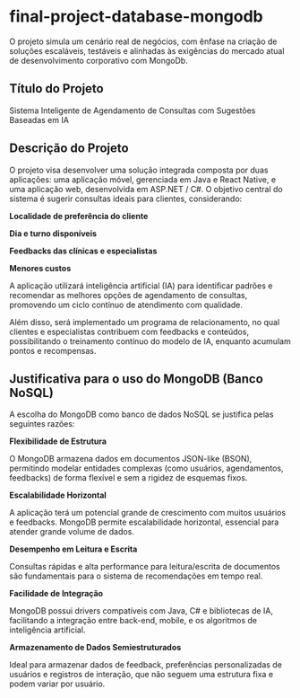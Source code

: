 # final-project-database-mongodb

O projeto simula um cenário real de negócios, com ênfase na criação de soluções escaláveis, testáveis e alinhadas às exigências do mercado atual de desenvolvimento corporativo com MongoDb.

## Título do Projeto

Sistema Inteligente de Agendamento de Consultas com Sugestões Baseadas em IA

## Descrição do Projeto

O projeto visa desenvolver uma solução integrada composta por duas aplicações: uma aplicação móvel, gerenciada em Java e React Native, e uma aplicação web, desenvolvida em ASP.NET / C#. O objetivo central do sistema é sugerir consultas ideais para clientes, considerando:

**Localidade de preferência do cliente**

**Dia e turno disponíveis**

**Feedbacks das clínicas e especialistas**

**Menores custos**

A aplicação utilizará inteligência artificial (IA) para identificar padrões e recomendar as melhores opções de agendamento de consultas, promovendo um ciclo contínuo de atendimento com qualidade.

Além disso, será implementado um programa de relacionamento, no qual clientes e especialistas contribuem com feedbacks e conteúdos, possibilitando o treinamento contínuo do modelo de IA, enquanto acumulam pontos e recompensas.

## Justificativa para o uso do MongoDB (Banco NoSQL)

A escolha do MongoDB como banco de dados NoSQL se justifica pelas seguintes razões:

**Flexibilidade de Estrutura** 

O MongoDB armazena dados em documentos JSON-like (BSON), permitindo modelar entidades complexas (como usuários, agendamentos, feedbacks) de forma flexível e sem a rigidez de esquemas fixos.

**Escalabilidade Horizontal** 

A aplicação terá um potencial grande de crescimento com muitos usuários e feedbacks. MongoDB permite escalabilidade horizontal, essencial para atender grande volume de dados.

**Desempenho em Leitura e Escrita** 

Consultas rápidas e alta performance para leitura/escrita de documentos são fundamentais para o sistema de recomendações em tempo real.

**Facilidade de Integração** 

MongoDB possui drivers compatíveis com Java, C# e bibliotecas de IA, facilitando a integração entre back-end, mobile, e os algoritmos de inteligência artificial.

**Armazenamento de Dados Semiestruturados** 

Ideal para armazenar dados de feedback, preferências personalizadas de usuários e registros de interação, que não seguem uma estrutura fixa e podem variar por usuário.



